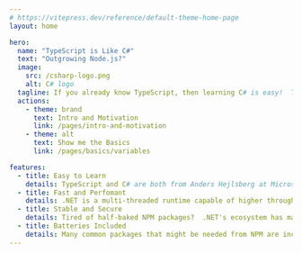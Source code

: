 ```yaml
---
# https://vitepress.dev/reference/default-theme-home-page
layout: home

hero:
  name: "TypeScript is Like C#"
  text: "Outgrowing Node.js?"
  image:
    src: /csharp-logo.png
    alt: C# logo
  tagline: If you already know TypeScript, then learning C# is easy!  This guide walks you through the similarities (and differences) between TypeScript and C#.
  actions:
    - theme: brand
      text: Intro and Motivation
      link: /pages/intro-and-motivation
    - theme: alt
      text: Show me the Basics
      link: /pages/basics/variables

features:
  - title: Easy to Learn
    details: TypeScript and C# are both from Anders Hejlsberg at Microsoft and share a similar design and feel familiar; if you know one, it's easy to learn the other.
  - title: Fast and Perfomant
    details: .NET is a multi-threaded runtime capable of higher throughput compared to JavaScript based frameworks (often an order of magnitude difference!)
  - title: Stable and Secure
    details: Tired of half-baked NPM packages?  .NET's ecosystem has many mature, battle-tested libraries that are free from the types of attack vectors in JS.
  - title: Batteries Included
    details: Many common packages that might be needed from NPM are included in the .NET standard libraries from Microsoft which are also professionally maintained and patched by Microsoft.
---
```


